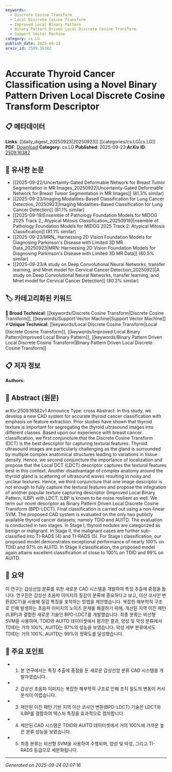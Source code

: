 ```yaml
---
keywords:
  - Discrete Cosine Transform
  - Local Discrete Cosine Transform
  - Improved Local Binary Pattern
  - Binary Pattern Driven Local Discrete Cosine Transform
  - Support Vector Machine
category: cs.LG
publish_date: 2025-09-23
arxiv_id: 2509.16382
---
```


<!-- KEYWORD_LINKING_METADATA:
{
  "processed_timestamp": "2025-09-24T02:07:16.099776",
  "vocabulary_version": "1.0",
  "selected_keywords": [
    "Discrete Cosine Transform",
    "Local Discrete Cosine Transform",
    "Improved Local Binary Pattern",
    "Binary Pattern Driven Local Discrete Cosine Transform",
    "Support Vector Machine"
  ],
  "rejected_keywords": [],
  "similarity_scores": {
    "Discrete Cosine Transform": 0.78,
    "Local Discrete Cosine Transform": 0.81,
    "Improved Local Binary Pattern": 0.79,
    "Binary Pattern Driven Local Discrete Cosine Transform": 0.83,
    "Support Vector Machine": 0.75
  },
  "extraction_method": "AI_prompt_based",
  "budget_applied": true,
  "candidates_json": {
    "candidates": [
      {
        "surface": "Discrete Cosine Transform",
        "canonical": "Discrete Cosine Transform",
        "aliases": [
          "DCT"
        ],
        "category": "broad_technical",
        "rationale": "A fundamental technique in signal processing, linking to broader applications in image analysis.",
        "novelty_score": 0.45,
        "connectivity_score": 0.85,
        "specificity_score": 0.65,
        "link_intent_score": 0.78
      },
      {
        "surface": "Local Discrete Cosine Transform",
        "canonical": "Local Discrete Cosine Transform",
        "aliases": [
          "LDCT"
        ],
        "category": "unique_technical",
        "rationale": "A specialized adaptation of DCT for localized feature extraction, significant in medical imaging.",
        "novelty_score": 0.72,
        "connectivity_score": 0.68,
        "specificity_score": 0.82,
        "link_intent_score": 0.81
      },
      {
        "surface": "Improved Local Binary Pattern",
        "canonical": "Improved Local Binary Pattern",
        "aliases": [
          "ILBP"
        ],
        "category": "unique_technical",
        "rationale": "An enhancement of the Local Binary Pattern, crucial for noise-resilient texture analysis.",
        "novelty_score": 0.65,
        "connectivity_score": 0.7,
        "specificity_score": 0.8,
        "link_intent_score": 0.79
      },
      {
        "surface": "Binary Pattern Driven Local Discrete Cosine Transform",
        "canonical": "Binary Pattern Driven Local Discrete Cosine Transform",
        "aliases": [
          "BPD-LDCT"
        ],
        "category": "unique_technical",
        "rationale": "A novel descriptor combining LDCT and ILBP for enhanced thyroid cancer classification.",
        "novelty_score": 0.85,
        "connectivity_score": 0.6,
        "specificity_score": 0.9,
        "link_intent_score": 0.83
      },
      {
        "surface": "Support Vector Machine",
        "canonical": "Support Vector Machine",
        "aliases": [
          "SVM"
        ],
        "category": "broad_technical",
        "rationale": "A widely used machine learning model for classification tasks, relevant in the proposed system.",
        "novelty_score": 0.4,
        "connectivity_score": 0.88,
        "specificity_score": 0.6,
        "link_intent_score": 0.75
      }
    ],
    "ban_list_suggestions": [
      "CAD system",
      "ultrasound images",
      "thyroid cancer datasets"
    ]
  },
  "decisions": [
    {
      "candidate_surface": "Discrete Cosine Transform",
      "resolved_canonical": "Discrete Cosine Transform",
      "decision": "linked",
      "scores": {
        "novelty": 0.45,
        "connectivity": 0.85,
        "specificity": 0.65,
        "link_intent": 0.78
      }
    },
    {
      "candidate_surface": "Local Discrete Cosine Transform",
      "resolved_canonical": "Local Discrete Cosine Transform",
      "decision": "linked",
      "scores": {
        "novelty": 0.72,
        "connectivity": 0.68,
        "specificity": 0.82,
        "link_intent": 0.81
      }
    },
    {
      "candidate_surface": "Improved Local Binary Pattern",
      "resolved_canonical": "Improved Local Binary Pattern",
      "decision": "linked",
      "scores": {
        "novelty": 0.65,
        "connectivity": 0.7,
        "specificity": 0.8,
        "link_intent": 0.79
      }
    },
    {
      "candidate_surface": "Binary Pattern Driven Local Discrete Cosine Transform",
      "resolved_canonical": "Binary Pattern Driven Local Discrete Cosine Transform",
      "decision": "linked",
      "scores": {
        "novelty": 0.85,
        "connectivity": 0.6,
        "specificity": 0.9,
        "link_intent": 0.83
      }
    },
    {
      "candidate_surface": "Support Vector Machine",
      "resolved_canonical": "Support Vector Machine",
      "decision": "linked",
      "scores": {
        "novelty": 0.4,
        "connectivity": 0.88,
        "specificity": 0.6,
        "link_intent": 0.75
      }
    }
  ]
}
-->

# Accurate Thyroid Cancer Classification using a Novel Binary Pattern Driven Local Discrete Cosine Transform Descriptor

## 📋 메타데이터

**Links**: [[daily_digest_20250923|20250923]] [[categories/cs.LG|cs.LG]]
**PDF**: [Download](https://arxiv.org/pdf/2509.16382.pdf)
**Category**: cs.LG
**Published**: 2025-09-23
**ArXiv ID**: [2509.16382](https://arxiv.org/abs/2509.16382)

## 🔗 유사한 논문
- [[2025-09-22/Uncertainty-Gated Deformable Network for Breast Tumor Segmentation in MR Images_20250922|Uncertainty-Gated Deformable Network for Breast Tumor Segmentation in MR Images]] (81.3% similar)
- [[2025-09-23/Imaging Modalities-Based Classification for Lung Cancer Detection_20250923|Imaging Modalities-Based Classification for Lung Cancer Detection]] (81.1% similar)
- [[2025-09-19/Ensemble of Pathology Foundation Models for MIDOG 2025 Track 2_ Atypical Mitosis Classification_20250919|Ensemble of Pathology Foundation Models for MIDOG 2025 Track 2: Atypical Mitosis Classification]] (81.1% similar)
- [[2025-09-23/MRN_ Harnessing 2D Vision Foundation Models for Diagnosing Parkinson's Disease with Limited 3D MR Data_20250923|MRN: Harnessing 2D Vision Foundation Models for Diagnosing Parkinson's Disease with Limited 3D MR Data]] (80.5% similar)
- [[2025-09-23/A study on Deep Convolutional Neural Networks, transfer learning, and Mnet model for Cervical Cancer Detection_20250923|A study on Deep Convolutional Neural Networks, transfer learning, and Mnet model for Cervical Cancer Detection]] (80.3% similar)

## 🏷️ 카테고리화된 키워드
**🧠 Broad Technical**: [[keywords/Discrete Cosine Transform|Discrete Cosine Transform]], [[keywords/Support Vector Machine|Support Vector Machine]]
**⚡ Unique Technical**: [[keywords/Local Discrete Cosine Transform|Local Discrete Cosine Transform]], [[keywords/Improved Local Binary Pattern|Improved Local Binary Pattern]], [[keywords/Binary Pattern Driven Local Discrete Cosine Transform|Binary Pattern Driven Local Discrete Cosine Transform]]

## 📋 저자 정보

**Authors:** 

## 📄 Abstract (원문)

arXiv:2509.16382v1 Announce Type: cross 
Abstract: In this study, we develop a new CAD system for accurate thyroid cancer classification with emphasis on feature extraction. Prior studies have shown that thyroid texture is important for segregating the thyroid ultrasound images into different classes. Based upon our experience with breast cancer classification, we first conjuncture that the Discrete Cosine Transform (DCT) is the best descriptor for capturing textural features. Thyroid ultrasound images are particularly challenging as the gland is surrounded by multiple complex anatomical structures leading to variations in tissue density. Hence, we second conjuncture the importance of localization and propose that the Local DCT (LDCT) descriptor captures the textural features best in this context. Another disadvantage of complex anatomy around the thyroid gland is scattering of ultrasound waves resulting in noisy and unclear textures. Hence, we third conjuncture that one image descriptor is not enough to fully capture the textural features and propose the integration of another popular texture capturing descriptor (Improved Local Binary Pattern, ILBP) with LDCT. ILBP is known to be noise resilient as well. We term our novel descriptor as Binary Pattern Driven Local Discrete Cosine Transform (BPD-LDCT). Final classification is carried out using a non-linear SVM. The proposed CAD system is evaluated on the only two publicly available thyroid cancer datasets, namely TDID and AUITD. The evaluation is conducted in two stages. In Stage I, thyroid nodules are categorized as benign or malignant. In Stage II, the malignant cases are further sub-classified into TI-RADS (4) and TI-RADS (5). For Stage I classification, our proposed model demonstrates exceptional performance of nearly 100% on TDID and 97% on AUITD. In Stage II classification, the proposed model again attains excellent classification of close to 100% on TDID and 99% on AUITD.

## 📝 요약

이 연구는 갑상선암 분류를 위한 새로운 CAD 시스템을 개발하여 특징 추출에 중점을 둡니다. 연구진은 갑상선 초음파 이미지의 질감이 분류에 중요하다고 보고, 이산 코사인 변환(DCT)을 사용해 질감 특징을 포착하는 방법을 제안했습니다. 복잡한 해부학적 구조로 인해 발생하는 초음파 이미지의 노이즈 문제를 해결하기 위해, 개선된 지역 이진 패턴(ILBP)과 결합한 새로운 기술인 BPD-LDCT를 개발했습니다. 최종 분류는 비선형 SVM을 사용하며, TDID와 AUITD 데이터셋에서 평가한 결과, 양성 및 악성 분류에서 TDID는 거의 100%, AUITD는 97%의 성능을 보였습니다. 악성 세부 분류에서도 TDID는 거의 100%, AUITD는 99%의 정확도를 달성했습니다.

## 🎯 주요 포인트

- 1. 본 연구에서는 특징 추출에 중점을 둔 새로운 갑상선암 분류 CAD 시스템을 개발하였습니다.
- 2. 갑상선 초음파 이미지는 복잡한 해부학적 구조로 인해 조직 밀도의 변동이 커서 분석이 어렵습니다.
- 3. 제안된 이진 패턴 기반 지역 이산 코사인 변환(BPD-LDCT) 기술은 LDCT와 ILBP를 결합하여 텍스처 특징을 효과적으로 캡처합니다.
- 4. 제안된 CAD 시스템은 TDID와 AUITD 데이터셋에서 거의 100%에 가까운 높은 분류 성능을 보였습니다.
- 5. 최종 분류는 비선형 SVM을 사용하여 수행되며, 양성 및 악성, 그리고 TI-RADS 등급으로 세분화됩니다.


---

*Generated on 2025-09-24 02:07:16*